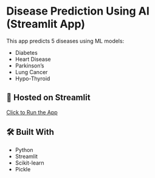 # Disease Prediction Using AI (Streamlit App)

This app predicts 5 diseases using ML models:
- Diabetes
- Heart Disease
- Parkinson’s
- Lung Cancer
- Hypo-Thyroid

## 🚀 Hosted on Streamlit
[Click to Run the App](https://medical-diagnosis-using-ai-43ruyveuykzjgudq2d8kdc.streamlit.app/)

## 🛠 Built With
- Python
- Streamlit
- Scikit-learn
- Pickle
